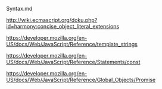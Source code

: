 Syntax.md

http://wiki.ecmascript.org/doku.php?id=harmony:concise_object_literal_extensions

https://developer.mozilla.org/en-US/docs/Web/JavaScript/Reference/template_strings

https://developer.mozilla.org/en-US/docs/Web/JavaScript/Reference/Statements/const

https://developer.mozilla.org/en-US/docs/Web/JavaScript/Reference/Global_Objects/Promise

